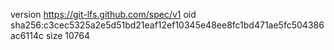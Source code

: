 version https://git-lfs.github.com/spec/v1
oid sha256:c3cec5325a2e5d51bd21eaf12ef10345e48ee8fc1bd471ae5fc504386ac6114c
size 10764
